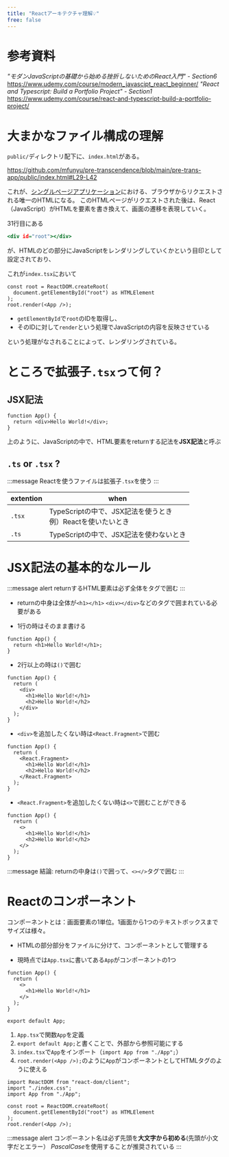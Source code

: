 ```yaml
---
title: "Reactアーキテクチャ理解💡"
free: false
---
```


# 参考資料
*"モダンJavaScriptの基礎から始める挫折しないためのReact入門" - Section6*
https://www.udemy.com/course/modern_javascipt_react_beginner/
*"React and Typescript: Build a Portfolio Project" - Section1*
https://www.udemy.com/course/react-and-typescript-build-a-portfolio-project/

# 大まかなファイル構成の理解

`public/`ディレクトリ配下に、`index.html`がある。

https://github.com/mfunyu/pre-transcendence/blob/main/pre-trans-app/public/index.html#L29-L42

これが、[シングルページアプリケーション](https://zenn.dev/mfunyu/books/ft_transcendence/viewer/5-react0#spas-(single-page-applications)-%E3%81%A8%E3%81%AF%EF%BC%9F)における、ブラウザからリクエストされる唯一のHTMLになる。
このHTMLページがリクエストされた後は、React（JavaScript）がHTMLを要素を書き換えて、画面の遷移を表現していく。

31行目にある
```html:public/index.html
<div id="root"></div>
```
が、HTMLのどの部分にJavaScriptをレンダリングしていくかという目印として設定されており、

これが`index.tsx`において

```ts:src/index.tsx
const root = ReactDOM.createRoot(
  document.getElementById("root") as HTMLElement
);
root.render(<App />);
```
- `getElementById`で`root`のIDを取得し、
- そのIDに対して`render`という処理でJavaScriptの内容を反映させている

という処理がなされることによって、レンダリングされている。

# ところで拡張子`.tsx`って何？

## JSX記法

```ts:App.tsx
function App() {
  return <div>Hello World!</div>;
}
```

 上のように、JavaScriptの中で、HTML要素をreturnする記法を**JSX記法**と呼ぶ

## `.ts` or `.tsx` ?

:::message
Reactを使うファイルは拡張子`.tsx`を使う
:::

| extention | when |
|---|---|
| `.tsx` | TypeScriptの中で、JSX記法を使うとき<br/>例）Reactを使いたいとき　|
| `.ts` | TypeScriptの中で、JSX記法を使わないとき|

# JSX記法の基本的なルール

:::message alert
returnするHTML要素は必ず全体をタグで囲む
:::
- returnの中身は全体が`<h1></h1>` `<div></div>`などのタグで囲まれている必要がある

- 1行の時はそのまま書ける
```ts::App.tsx
function App() {
  return <h1>Hello World!</h1>;
}
```

- 2行以上の時は`()`で囲む
```ts::App.tsx
function App() {
  return (
    <div>
      <h1>Hello World!</h1>
      <h2>Hello World!</h2>
    </div>
  );
}
```

- `<div>`を追加したくない時は`<React.Fragment>`で囲む
```ts::App.tsx
function App() {
  return (
    <React.Fragment>
      <h1>Hello World!</h1>
      <h2>Hello World!</h2>
    </React.Fragment>
  );
}
```

- `<React.Fragment>`を追加したくない時は`<>`で囲むことができる
```ts::App.tsx
function App() {
  return (
    <>
      <h1>Hello World!</h1>
      <h2>Hello World!</h2>
    </>
  );
}
```

:::message
結論: returnの中身は`()`で囲って、`<></>`タグで囲む
:::


# Reactのコンポーネント

コンポーネントとは：画面要素の1単位。1画面から1つのテキストボックスまでサイズは様々。

- HTMLの部分部分をファイルに分けて、コンポーネントとして管理する

- 現時点では`App.tsx`に書いてある`App`がコンポーネントの1つ

```ts:App.tsx
function App() {
  return (
    <>
      <h1>Hello World!</h1>
    </>
  );
}

export default App;
```

1. `App.tsx`で関数`App`を定義
2. `export default App;`と書くことで、外部から参照可能にする
3. `index.tsx`で`App`をインポート（`import App from "./App";`）
4. `root.render(<App />);`のように`App`がコンポーネントとしてHTMLタグのように使える

```ts:index.tsx
import ReactDOM from "react-dom/client";
import "./index.css";
import App from "./App";

const root = ReactDOM.createRoot(
  document.getElementById("root") as HTMLElement
);
root.render(<App />);
```

:::message alert
コンポーネント名は必ず先頭を**大文字から初める**(先頭が小文字だとエラー）
*PascalCase*を使用することが推奨されている
:::